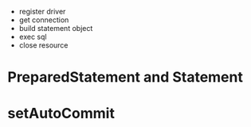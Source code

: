 + register driver
+ get connection
+ build statement object
+ exec sql
+ close resource

# PreparedStatement and Statement

# setAutoCommit
